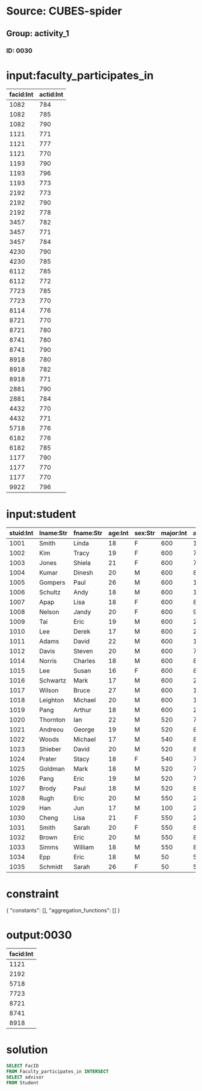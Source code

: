 # Source: CUBES-spider
## Group: activity_1
### ID: 0030

# input:faculty_participates_in

| facid:Int | actid:Int |
|---|---|
| 1082 | 784 |
| 1082 | 785 |
| 1082 | 790 |
| 1121 | 771 |
| 1121 | 777 |
| 1121 | 770 |
| 1193 | 790 |
| 1193 | 796 |
| 1193 | 773 |
| 2192 | 773 |
| 2192 | 790 |
| 2192 | 778 |
| 3457 | 782 |
| 3457 | 771 |
| 3457 | 784 |
| 4230 | 790 |
| 4230 | 785 |
| 6112 | 785 |
| 6112 | 772 |
| 7723 | 785 |
| 7723 | 770 |
| 8114 | 776 |
| 8721 | 770 |
| 8721 | 780 |
| 8741 | 780 |
| 8741 | 790 |
| 8918 | 780 |
| 8918 | 782 |
| 8918 | 771 |
| 2881 | 790 |
| 2881 | 784 |
| 4432 | 770 |
| 4432 | 771 |
| 5718 | 776 |
| 6182 | 776 |
| 6182 | 785 |
| 1177 | 790 |
| 1177 | 770 |
| 1177 | 770 |
| 9922 | 796 |

# input:student

| stuid:Int | lname:Str | fname:Str | age:Int | sex:Str | major:Int | advisor:Int | city_code:Str |
|---|---|---|---|---|---|---|---|
| 1001 | Smith | Linda | 18 | F | 600 | 1121 | BAL |
| 1002 | Kim | Tracy | 19 | F | 600 | 7712 | HKG |
| 1003 | Jones | Shiela | 21 | F | 600 | 7792 | WAS |
| 1004 | Kumar | Dinesh | 20 | M | 600 | 8423 | CHI |
| 1005 | Gompers | Paul | 26 | M | 600 | 1121 | YYZ |
| 1006 | Schultz | Andy | 18 | M | 600 | 1148 | BAL |
| 1007 | Apap | Lisa | 18 | F | 600 | 8918 | PIT |
| 1008 | Nelson | Jandy | 20 | F | 600 | 9172 | BAL |
| 1009 | Tai | Eric | 19 | M | 600 | 2192 | YYZ |
| 1010 | Lee | Derek | 17 | M | 600 | 2192 | HOU |
| 1011 | Adams | David | 22 | M | 600 | 1148 | PHL |
| 1012 | Davis | Steven | 20 | M | 600 | 7723 | PIT |
| 1014 | Norris | Charles | 18 | M | 600 | 8741 | DAL |
| 1015 | Lee | Susan | 16 | F | 600 | 8721 | HKG |
| 1016 | Schwartz | Mark | 17 | M | 600 | 2192 | DET |
| 1017 | Wilson | Bruce | 27 | M | 600 | 1148 | LON |
| 1018 | Leighton | Michael | 20 | M | 600 | 1121 | PIT |
| 1019 | Pang | Arthur | 18 | M | 600 | 2192 | WAS |
| 1020 | Thornton | Ian | 22 | M | 520 | 7271 | NYC |
| 1021 | Andreou | George | 19 | M | 520 | 8722 | NYC |
| 1022 | Woods | Michael | 17 | M | 540 | 8722 | PHL |
| 1023 | Shieber | David | 20 | M | 520 | 8722 | NYC |
| 1024 | Prater | Stacy | 18 | F | 540 | 7271 | BAL |
| 1025 | Goldman | Mark | 18 | M | 520 | 7134 | PIT |
| 1026 | Pang | Eric | 19 | M | 520 | 7134 | HKG |
| 1027 | Brody | Paul | 18 | M | 520 | 8723 | LOS |
| 1028 | Rugh | Eric | 20 | M | 550 | 2311 | ROC |
| 1029 | Han | Jun | 17 | M | 100 | 2311 | PEK |
| 1030 | Cheng | Lisa | 21 | F | 550 | 2311 | SFO |
| 1031 | Smith | Sarah | 20 | F | 550 | 8772 | PHL |
| 1032 | Brown | Eric | 20 | M | 550 | 8772 | ATL |
| 1033 | Simms | William | 18 | M | 550 | 8772 | NAR |
| 1034 | Epp | Eric | 18 | M | 50 | 5718 | BOS |
| 1035 | Schmidt | Sarah | 26 | F | 50 | 5718 | WAS |

# constraint

{
  "constants": [],
  "aggregation_functions": []
}

# output:0030

| facid:Int |
|---|
| 1121 |
| 2192 |
| 5718 |
| 7723 |
| 8721 |
| 8741 |
| 8918 |

# solution

```sql
SELECT FacID
FROM Faculty_participates_in INTERSECT
SELECT advisor
FROM Student
```

